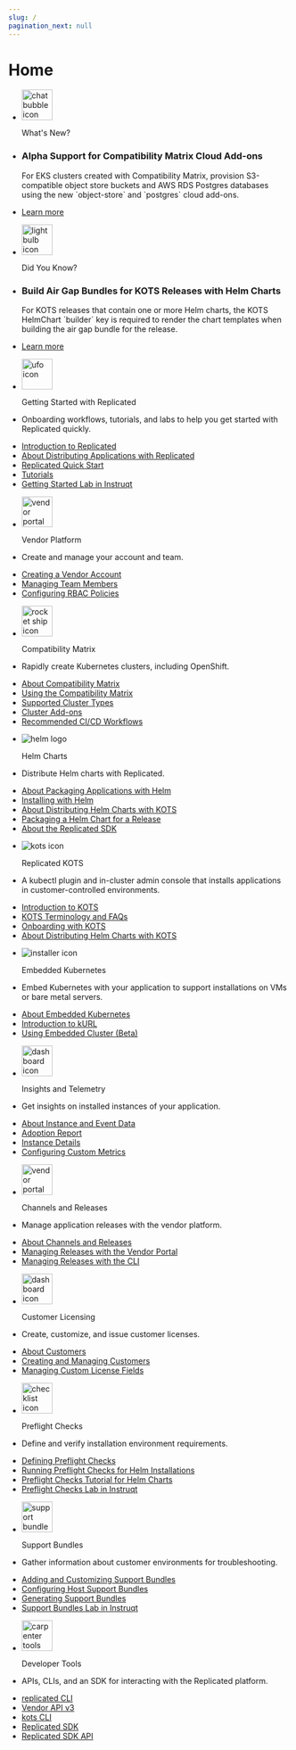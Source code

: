```yaml
---
slug: /
pagination_next: null
---  
```


# Home

<section class="tile__container">
 <ul id="whats-new">
    <li class="tile__header">
        <img src="/images/icons/chat_bubble.png" alt="chat bubble icon" width="55px" height="55px"></img>
        <p>What's New?</p>
    </li>
    <li>
        <h3>Alpha Support for Compatibility Matrix Cloud Add-ons</h3>
        <p>For EKS clusters created with Compatibility Matrix, provision S3-compatible object store buckets and AWS RDS Postgres databases using the new `object-store` and `postgres` cloud add-ons.</p>
    </li>
    <li>
      <a href="/vendor/testing-cluster-addons">Learn more</a>
    </li>
  </ul>
  <ul id="did-you-know">
    <li class="tile__header">
        <img src="/images/icons/lightbulb.png" alt="lightbulb icon" width="55px" height="55px"></img>
        <p>Did You Know?</p>
    </li>
    <li>
        <h3>Build Air Gap Bundles for KOTS Releases with Helm Charts</h3>
        <p>For KOTS releases that contain one or more Helm charts, the KOTS HelmChart `builder` key is required to render the chart templates when building the air gap bundle for the release.</p>
    </li>
    <li>
      <a href="/vendor/helm-packaging-airgap-bundles">Learn more</a>
    </li>
  </ul>
</section>
<section class="tile__container">
<ul>
    <li class="tile__header">
        <img src="images/icons/alien_vault.png" alt="ufo icon" width="55px" height="55px"></img>
        <p>Getting Started with Replicated</p>
    </li>
    <li>
        <p>Onboarding workflows, tutorials, and labs to help you get started with Replicated quickly.</p>
    </li>
    <li>
      <a href="intro-replicated">Introduction to Replicated</a>
    </li>
    <li>
      <a href="/vendor/distributing-overview">About Distributing Applications with Replicated</a>
    </li>
    <li>
      <a href="/vendor/replicated-onboarding">Replicated Quick Start</a>
    </li>
    <li>
      <a href="/vendor/tutorial-kots-helm-setup">Tutorials</a>
    </li>
    <li>
      <a href="https://play.instruqt.com/embed/replicated/tracks/distributing-with-replicated?token=em_VHOEfNnBgU3auAnN">Getting Started Lab in Instruqt</a>
    </li>
  </ul>
</section>
<section class="tile__container">
<ul>
    <li class="tile__header">
        <img src="images/icons/vendor_portal_1.png" alt="vendor portal icon" width="55px" height="55px"></img>
        <p>Vendor Platform</p>
    </li>
    <li>
        <p>Create and manage your account and team.</p>
    </li>
    <li>
      <a href="/vendor/vendor-portal-creating-account">Creating a Vendor Account</a>
    </li>
    <li>
      <a href="/vendor/team-management#invite-members">Managing Team Members</a>
    </li>
    <li>
      <a href="/vendor/team-management-rbac-configuring">Configuring RBAC Policies</a>
    </li>
  </ul>
  <ul>
    <li class="tile__header">
        <img src="images/icons/release.png" alt="rocket ship icon" width="55px" height="55px"></img>
        <p>Compatibility Matrix</p>
    </li>
    <li>
        <p>Rapidly create Kubernetes clusters, including OpenShift.</p>
    </li>
    <li>
      <a href="/vendor/testing-about">About Compatibility Matrix</a>
    </li>
    <li>
      <a href="/vendor/testing-how-to">Using the Compatibility Matrix</a>
    </li>
    <li>
      <a href="/vendor/testing-supported-clusters">Supported Cluster Types</a>
    </li>
    <li>
      <a href="/vendor/testing-cluster-addons">Cluster Add-ons</a>
    </li>
    <li>
      <a href="/vendor/ci-workflows">Recommended CI/CD Workflows</a>
    </li>
  </ul>
  </section>
<section class="tile__container">
  <ul>
    <li class="tile__header">
        <img src="images/icons/helm-logo.png" alt="helm logo" id="helm"></img>
        <p>Helm Charts</p>
    </li>
    <li>
        <p>Distribute Helm charts with Replicated.</p>
    </li>
    <li>
      <a href="/vendor/distributing-overview#about-packaging-applications">About Packaging Applications with Helm</a>
    </li>
    <li>
      <a href="/vendor/install-with-helm">Installing with Helm</a>
    </li>
    <li>
      <a href="/vendor/helm-native-about">About Distributing Helm Charts with KOTS</a>
    </li>
    <li>
      <a href="/vendor/helm-install-release">Packaging a Helm Chart for a Release</a>
    </li>
    <li>
      <a href="/vendor/replicated-sdk-overview">About the Replicated SDK</a>
    </li>
  </ul>
    </section>
<section class="tile__container">
  <ul>
    <li class="tile__header">
        <img src="images/icons/admin.png" alt="kots icon"></img>
        <p>Replicated KOTS</p>
    </li>
    <li>
        <p>A kubectl plugin and in-cluster admin console that installs applications in customer-controlled environments.</p>
    </li>
    <li>
      <a href="intro-kots">Introduction to KOTS</a>
    </li>
    <li>
      <a href="/vendor/kots-faq">KOTS Terminology and FAQs</a>
    </li>
    <li>
      <a href="/vendor/distributing-workflow">Onboarding with KOTS</a>
    </li>
    <li>
      <a href="/vendor/helm-native-about">About Distributing Helm Charts with KOTS</a>
    </li>
  </ul>
  <ul>
    <li class="tile__header">
        <img src="images/icons/k8s_installer.png" alt="installer icon"></img>
        <p>Embedded Kubernetes</p>
    </li>
    <li>
        <p>Embed Kubernetes with your application to support installations on VMs or bare metal servers.</p>
    </li>
    <li>
      <a href="/vendor/embedded-kubernetes-overview">About Embedded Kubernetes</a>
    </li>
    <li>
      <a href="/vendor/kurl-about">Introduction to kURL</a>
    </li>
    <li>
      <a href="/vendor/embedded-overview">Using Embedded Cluster (Beta)</a>
    </li>
  </ul>
</section>
<section class="tile__container">
  <ul>
    <li class="tile__header">
        <img src="images/icons/dashboard_1.png" alt="dashboard icon" width="55px" height="55px"></img>
        <p>Insights and Telemetry</p>
    </li>
    <li>
        <p>Get insights on installed instances of your application.</p>
    </li>
    <li>
      <a href="/vendor/instance-insights-event-data">About Instance and Event Data</a>
    </li>
    <li>
      <a href="/vendor/customer-adoption">Adoption Report</a>
    </li>
    <li>
      <a href="/vendor/instance-insights-details">Instance Details</a>
    </li>
    <li>
      <a href="/vendor/custom-metrics-about">Configuring Custom Metrics</a>
    </li>
  </ul>
  <ul>
    <li class="tile__header">
        <img src="images/icons/vendor_portal_2.png" alt="vendor portal icon" width="55px" height="55px"></img>
        <p>Channels and Releases</p>
    </li>
    <li>
        <p>Manage application releases with the vendor platform.</p>
    </li>
    <li>
      <a href="/vendor/releases-about">About Channels and Releases</a>
    </li>
    <li>
      <a href="/vendor/releases-creating-releases">Managing Releases with the Vendor Portal</a>
    </li>
    <li>
      <a href="/vendor/releases-creating-cli">Managing Releases with the CLI</a>
    </li>
  </ul>
  <ul>
    <li class="tile__header">
        <img src="images/icons/licensing.png" alt="dashboard icon" width="55px" height="55px"></img>
        <p>Customer Licensing</p>
    </li>
    <li>
        <p>Create, customize, and issue customer licenses.</p>
    </li>
    <li>
      <a href="/vendor/licenses-about">About Customers</a>
    </li>
    <li>
      <a href="/vendor/releases-creating-customer">Creating and Managing Customers</a>
    </li>
    <li>
      <a href="/vendor/licenses-adding-custom-fields">Managing Custom License Fields</a>
    </li>
  </ul>
</section>
<section class="tile__container">
  <ul>
    <li class="tile__header">
        <img src="images/icons/checklist.png" alt="checklist icon" width="55px" height="55px"></img>
        <p>Preflight Checks</p>
    </li>
    <li>
        <p>Define and verify installation environment requirements.</p>
    </li>
    <li>
      <a href="/vendor/preflight-defining">Defining Preflight Checks</a>
    </li>
    <li>
      <a href="/vendor/preflight-running">Running Preflight Checks for Helm Installations</a>
    </li>
    <li>
      <a href="/vendor/tutorial-preflight-helm-setup">Preflight Checks Tutorial for Helm Charts</a>
    </li>
    <li>
      <a href="https://play.instruqt.com/embed/replicated/tracks/avoiding-installation-pitfalls?token=em_gJjtIzzTTtdd5RFG">Preflight Checks Lab in Instruqt</a>
    </li>
  </ul>
  <ul>
    <li class="tile__header">
        <img src="images/icons/support_bundle.png" alt="support bundle icon" width="55px" height="55px"></img>
        <p>Support Bundles</p>
    </li>
    <li>
        <p>Gather information about customer environments for troubleshooting.</p>
    </li>
    <li>
      <a href="vendor/support-bundle-customizing">Adding and Customizing Support Bundles</a>
    </li>
    <li>
      <a href="/vendor/support-host-support-bundles">Configuring Host Support Bundles</a>
    </li>
    <li>
      <a href="/vendor/support-bundle-generating">Generating Support Bundles</a>
    </li>
    <li>
      <a href="https://play.instruqt.com/embed/replicated/tracks/closing-information-gap?token=em_MO2XXCz3bAgwtEca">Support Bundles Lab in Instruqt</a>
    </li>
  </ul>
</section>
<section class="tile__container">
  <ul>
    <li class="tile__header">
        <img src="images/icons/tools.png" alt="carpenter tools icon" width="55px" height="55px"></img>
        <p>Developer Tools</p>
    </li>
    <li>
        <p>APIs, CLIs, and an SDK for interacting with the Replicated platform.</p>
    </li>
    <li>
      <a href="/reference/replicated-cli-installing">replicated CLI</a>
    </li>
    <li>
      <a href="/reference/vendor-api-using">Vendor API v3</a>
    </li>
    <li>
      <a href="/reference/kots-cli-getting-started">kots CLI</a>
    </li>
    <li>
      <a href="/vendor/replicated-sdk-overview">Replicated SDK</a>
    </li>
    <li>
      <a href="/reference/replicated-sdk-apis">Replicated SDK API</a>
    </li>
  </ul>
</section>